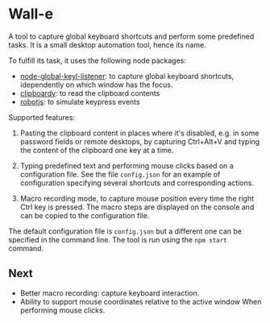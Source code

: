 # Wall-e

A tool to capture global keyboard shortcuts and perform some predefined tasks.
It is a small desktop automation tool, hence its name.

To fulfill its task, it uses the following node packages:
- [node-global-keyl-listener](https://github.com/LaunchMenu/node-global-key-listener):
    to capture global keyboard shortcuts, idependently on which window has the
    focus.
- [clipboardy](https://github.com/sindresorhus/clipboardy): to read the
  clipboard contents
- [robotjs](https://github.com/octalmage/robotjs): to simulate keypress events


Supported features:

1. Pasting the clipboard content in places where it's disabled, e.g. in some
password fields or remote desktops, by capturing Ctrl+Alt+V and typing the
content of the clipboard one key at a time.

2. Typing predefined text and performing mouse clicks based on a configuration
   file. See the file `config.json` for an example of configuration specifying
   several shortcuts and corresponding actions.

3. Macro recording mode, to capture mouse position every time the right Ctrl key
   is pressed. The macro steps are displayed on the console and can be copied to
   the configuration file.

The default configuration file is `config.json` but a different one can be
specified in the command line. The tool is run using the `npm start` command.


## Next
- Better macro recording: capture keyboard interaction.
- Ability to support mouse coordinates relative to the active window When
  performing mouse clicks.
